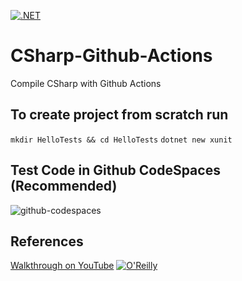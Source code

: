 [![.NET](https://github.com/nogibjj/CSharp-Github-Actions/actions/workflows/dotnet.yml/badge.svg)](https://github.com/nogibjj/CSharp-Github-Actions/actions/workflows/dotnet.yml)

# CSharp-Github-Actions
Compile CSharp with Github Actions

## To create project from scratch run

`mkdir HelloTests && cd HelloTests`
`dotnet new xunit`

## Test Code in Github CodeSpaces (Recommended)

![github-codespaces](https://user-images.githubusercontent.com/58792/174192616-c8522a52-e0e0-46b8-b74b-438dfb9a2f9e.png)


## References

[Walkthrough on YouTube](https://youtu.be/6OkcNWGA6FY)
[![O'Reilly](https://learning.oreilly.com/covers/urn:orm:video:06172022VIDEOPAIML/400w/)](https://learning.oreilly.com/videos/continuous-integration-c/06172022VIDEOPAIML/ "Compile CSharp with Github Actions")

  
